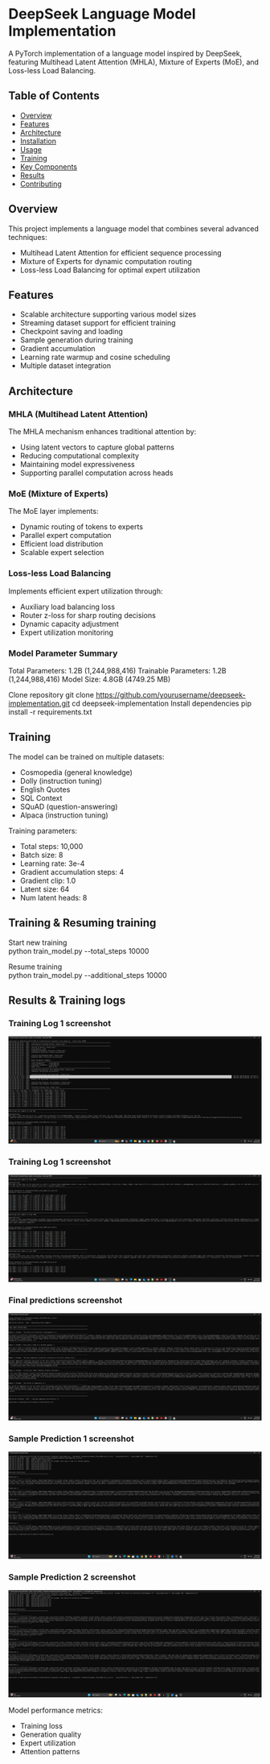 # DeepSeek Language Model Implementation

A PyTorch implementation of a language model inspired by DeepSeek, featuring Multihead Latent Attention (MHLA), Mixture of Experts (MoE), and Loss-less Load Balancing.

## Table of Contents
- [Overview](#overview)
- [Features](#features)
- [Architecture](#architecture)
- [Installation](#installation)
- [Usage](#usage)
- [Training](#training)
- [Key Components](#key-components)
- [Results](#results)
- [Contributing](#contributing)

## Overview

This project implements a language model that combines several advanced techniques:
- Multihead Latent Attention for efficient sequence processing
- Mixture of Experts for dynamic computation routing
- Loss-less Load Balancing for optimal expert utilization

## Features

- Scalable architecture supporting various model sizes
- Streaming dataset support for efficient training
- Checkpoint saving and loading
- Sample generation during training
- Gradient accumulation
- Learning rate warmup and cosine scheduling
- Multiple dataset integration

## Architecture

### MHLA (Multihead Latent Attention)
The MHLA mechanism enhances traditional attention by:
- Using latent vectors to capture global patterns
- Reducing computational complexity
- Maintaining model expressiveness
- Supporting parallel computation across heads

### MoE (Mixture of Experts)
The MoE layer implements:
- Dynamic routing of tokens to experts
- Parallel expert computation
- Efficient load distribution
- Scalable expert selection

### Loss-less Load Balancing
Implements efficient expert utilization through:
- Auxiliary load balancing loss
- Router z-loss for sharp routing decisions
- Dynamic capacity adjustment
- Expert utilization monitoring

### Model Parameter Summary
Total Parameters: 1.2B (1,244,988,416)
Trainable Parameters: 1.2B (1,244,988,416)
Model Size: 4.8GB (4749.25 MB)

Clone repository
git clone https://github.com/yourusername/deepseek-implementation.git
cd deepseek-implementation
Install dependencies
pip install -r requirements.txt

## Training

The model can be trained on multiple datasets:
- Cosmopedia (general knowledge)
- Dolly (instruction tuning)
- English Quotes
- SQL Context
- SQuAD (question-answering)
- Alpaca (instruction tuning)

Training parameters:
- Total steps: 10,000
- Batch size: 8
- Learning rate: 3e-4
- Gradient accumulation steps: 4
- Gradient clip: 1.0
- Latent size: 64
- Num latent heads: 8

## Training & Resuming training

Start new training  
python train_model.py --total_steps 10000

Resume training  
python train_model.py --additional_steps 10000

## Results & Training logs

### Training Log 1 screenshot
![Training Log-1](images/train_scr13.png)
### Training Log 1 screenshot   
![Training Log-2](images/train_scr14.png)
### Final predictions screenshot
![Final predictions](images/train_scr22.png)
### Sample Prediction 1 screenshot  
![Sample Prediction 1](images/train_scr4_pred.png)
### Sample Prediction 2 screenshot
![Sample Prediction 2](images/train_scr5_pred.png)

Model performance metrics:
- Training loss
- Generation quality
- Expert utilization
- Attention patterns

